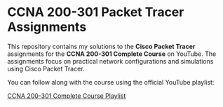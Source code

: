 # CCNA 200-301 Packet Tracer Assignments

This repository contains my solutions to the **Cisco Packet Tracer** assignments for the **CCNA 200-301 Complete Course** on YouTube. The assignments focus on practical network configurations and simulations using Cisco Packet Tracer.

You can follow along with the course using the official YouTube playlist:

[CCNA 200-301 Complete Course Playlist](https://www.youtube.com/playlist?list=PLxbwE86jKRgMpuZuLBivzlM8s2Dk5lXBQ)

